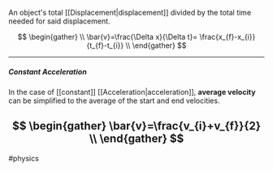 An object's total [[Displacement|displacement]] divided by the total time needed for said displacement.

$$
\begin{gather} \\
\bar{v}=\frac{\Delta x}{\Delta t}= \frac{x_{f}-x_{i}}{t_{f}-t_{i}} \\
\end{gather}
$$

---
##### Constant Acceleration

In the case of [[constant]] [[Acceleration|acceleration]], **average velocity** can be simplified to the average of the start and end velocities.

$$
\begin{gather}
\bar{v}=\frac{v_{i}+v_{f}}{2} \\
\end{gather}
$$
---
#physics 